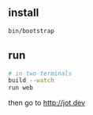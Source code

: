 ## install

```sh
bin/bootstrap
```

## run

```sh
# in two terminals
build --watch
run web
```

then go to http://jot.dev
